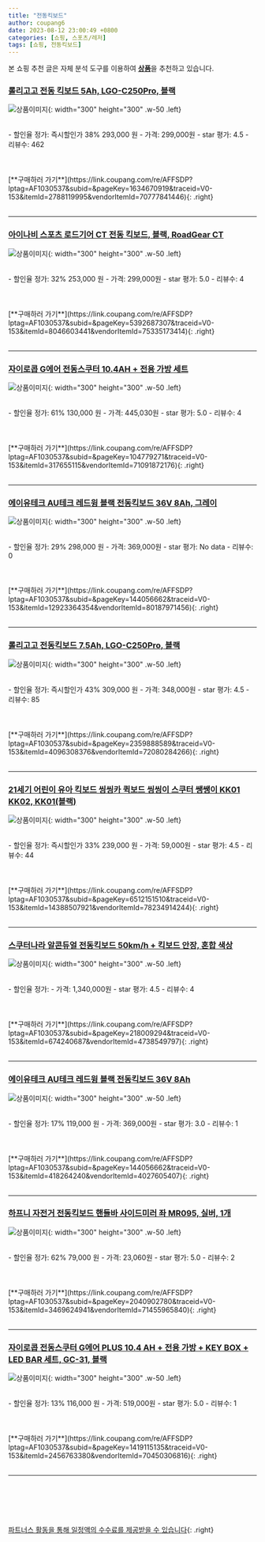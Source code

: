 ```yaml
---
title: "전동킥보드"
author: coupang6
date: 2023-08-12 23:00:49 +0800
categories: [쇼핑, 스포츠/레저]
tags: [쇼핑, 전동킥보드]
---
```


본 쇼핑 추천 글은 자체 분석 도구를 이용하여 [**상품**](https://link.coupang.com/a/bao1ui)을 추천하고 있습니다.

### [롤리고고 전동 킥보드 5Ah, LGO-C250Pro, 블랙](https://link.coupang.com/re/AFFSDP?lptag=AF1030537&subid=&pageKey=1634670919&traceid=V0-153&itemId=2788119995&vendorItemId=70777841446)

![상품이미지](https://thumbnail9.coupangcdn.com/thumbnails/remote/230x230ex/image/retail/images/2020/05/27/12/7/1fa512ef-9bd8-45b5-a648-4f349032a35f.jpg){: width="300" height="300" .w-50 .left}


<br>
- 할인율 정가: 즉시할인가 38%  293,000   원
- 가격: 299,000원
- star 평가: 4.5
- 리뷰수: 462
<br>
<br>
<br>
<br>
[**구매하러 가기**](https://link.coupang.com/re/AFFSDP?lptag=AF1030537&subid=&pageKey=1634670919&traceid=V0-153&itemId=2788119995&vendorItemId=70777841446){: .right}
<br>
<br>

---

### [아이나비 스포츠 로드기어 CT 전동 킥보드, 블랙, RoadGear CT](https://link.coupang.com/re/AFFSDP?lptag=AF1030537&subid=&pageKey=5392687307&traceid=V0-153&itemId=8046603441&vendorItemId=75335173414)

![상품이미지](https://thumbnail7.coupangcdn.com/thumbnails/remote/230x230ex/image/retail/images/192131076729312-1ec33fed-9c30-4efe-9568-252020c62b3a.jpg){: width="300" height="300" .w-50 .left}


<br>
- 할인율 정가: 32%  253,000   원
- 가격: 299,000원
- star 평가: 5.0
- 리뷰수: 4
<br>
<br>
<br>
<br>
[**구매하러 가기**](https://link.coupang.com/re/AFFSDP?lptag=AF1030537&subid=&pageKey=5392687307&traceid=V0-153&itemId=8046603441&vendorItemId=75335173414){: .right}
<br>
<br>

---

### [자이로콥 G에어 전동스쿠터 10.4AH + 전용 가방 세트](https://link.coupang.com/re/AFFSDP?lptag=AF1030537&subid=&pageKey=104779271&traceid=V0-153&itemId=317655115&vendorItemId=71091872176)

![상품이미지](https://thumbnail8.coupangcdn.com/thumbnails/remote/230x230ex/image/retail/images/3123373207352831-7d92a54d-ea2d-4b7a-8100-17b5e92b01f1.jpg){: width="300" height="300" .w-50 .left}


<br>
- 할인율 정가: 61%  130,000   원
- 가격: 445,030원
- star 평가: 5.0
- 리뷰수: 4
<br>
<br>
<br>
<br>
[**구매하러 가기**](https://link.coupang.com/re/AFFSDP?lptag=AF1030537&subid=&pageKey=104779271&traceid=V0-153&itemId=317655115&vendorItemId=71091872176){: .right}
<br>
<br>

---

### [에이유테크 AU테크 레드윙 블랙 전동킥보드 36V 8Ah, 그레이](https://link.coupang.com/re/AFFSDP?lptag=AF1030537&subid=&pageKey=144056662&traceid=V0-153&itemId=12923364354&vendorItemId=80187971456)

![상품이미지](https://thumbnail9.coupangcdn.com/thumbnails/remote/230x230ex/image/retail/images/9449313088763091-aca25d31-98db-4324-b24c-bfa0e723645a.jpg){: width="300" height="300" .w-50 .left}


<br>
- 할인율 정가: 29%  298,000   원
- 가격: 369,000원
- star 평가: No data
- 리뷰수: 0
<br>
<br>
<br>
<br>
[**구매하러 가기**](https://link.coupang.com/re/AFFSDP?lptag=AF1030537&subid=&pageKey=144056662&traceid=V0-153&itemId=12923364354&vendorItemId=80187971456){: .right}
<br>
<br>

---

### [롤리고고 전동킥보드 7.5Ah, LGO-C250Pro, 블랙](https://link.coupang.com/re/AFFSDP?lptag=AF1030537&subid=&pageKey=2359888589&traceid=V0-153&itemId=4096308376&vendorItemId=72080284266)

![상품이미지](https://thumbnail7.coupangcdn.com/thumbnails/remote/230x230ex/image/retail/images/2020/10/06/20/9/835b4aca-a3ae-43ac-bb41-2e35bb8678ea.jpg){: width="300" height="300" .w-50 .left}


<br>
- 할인율 정가: 즉시할인가 43%  309,000   원
- 가격: 348,000원
- star 평가: 4.5
- 리뷰수: 85
<br>
<br>
<br>
<br>
[**구매하러 가기**](https://link.coupang.com/re/AFFSDP?lptag=AF1030537&subid=&pageKey=2359888589&traceid=V0-153&itemId=4096308376&vendorItemId=72080284266){: .right}
<br>
<br>

---

### [21세기 어린이 유아 킥보드 씽씽카 퀵보드 씽씽이 스쿠터 쌩쌩이 KK01 KK02, KK01(블랙)](https://link.coupang.com/re/AFFSDP?lptag=AF1030537&subid=&pageKey=6512151510&traceid=V0-153&itemId=14388507921&vendorItemId=78234914244)

![상품이미지](https://thumbnail10.coupangcdn.com/thumbnails/remote/230x230ex/image/vendor_inventory/55ca/7ba42f9e1f4ce03de6476c7cdc9e17adeffc520bda1305b912008b6fb3ef.jpg){: width="300" height="300" .w-50 .left}


<br>
- 할인율 정가: 즉시할인가 33%  239,000   원
- 가격: 59,000원
- star 평가: 4.5
- 리뷰수: 44
<br>
<br>
<br>
<br>
[**구매하러 가기**](https://link.coupang.com/re/AFFSDP?lptag=AF1030537&subid=&pageKey=6512151510&traceid=V0-153&itemId=14388507921&vendorItemId=78234914244){: .right}
<br>
<br>

---

### [스쿠터나라 알콘듀얼 전동킥보드 50km/h + 킥보드 안장, 혼합 색상](https://link.coupang.com/re/AFFSDP?lptag=AF1030537&subid=&pageKey=218009294&traceid=V0-153&itemId=674240687&vendorItemId=4738549797)

![상품이미지](https://thumbnail8.coupangcdn.com/thumbnails/remote/230x230ex/image/retail/images/4716250461124659-c910a5a2-dacd-4500-a051-620d740101ff.png){: width="300" height="300" .w-50 .left}


<br>
- 할인율 정가: 
- 가격: 1,340,000원
- star 평가: 4.5
- 리뷰수: 4
<br>
<br>
<br>
<br>
[**구매하러 가기**](https://link.coupang.com/re/AFFSDP?lptag=AF1030537&subid=&pageKey=218009294&traceid=V0-153&itemId=674240687&vendorItemId=4738549797){: .right}
<br>
<br>

---

### [에이유테크 AU테크 레드윙 블랙 전동킥보드 36V 8Ah](https://link.coupang.com/re/AFFSDP?lptag=AF1030537&subid=&pageKey=144056662&traceid=V0-153&itemId=418264240&vendorItemId=4027605407)

![상품이미지](https://thumbnail7.coupangcdn.com/thumbnails/remote/230x230ex/image/retail/images/9029852043223376-89b7a4c9-5c3f-421f-81e3-db1fe220812e.jpg){: width="300" height="300" .w-50 .left}


<br>
- 할인율 정가: 17%  119,000   원
- 가격: 369,000원
- star 평가: 3.0
- 리뷰수: 1
<br>
<br>
<br>
<br>
[**구매하러 가기**](https://link.coupang.com/re/AFFSDP?lptag=AF1030537&subid=&pageKey=144056662&traceid=V0-153&itemId=418264240&vendorItemId=4027605407){: .right}
<br>
<br>

---

### [하프니 자전거 전동킥보드 핸들바 사이드미러 좌 MR095, 실버, 1개](https://link.coupang.com/re/AFFSDP?lptag=AF1030537&subid=&pageKey=2040902780&traceid=V0-153&itemId=3469624941&vendorItemId=71455965840)

![상품이미지](https://thumbnail8.coupangcdn.com/thumbnails/remote/230x230ex/image/retail/images/2020/09/01/16/3/3705329a-a9bc-4136-80a9-c8d0610ad4ee.jpg){: width="300" height="300" .w-50 .left}


<br>
- 할인율 정가: 62%  79,000   원
- 가격: 23,060원
- star 평가: 5.0
- 리뷰수: 2
<br>
<br>
<br>
<br>
[**구매하러 가기**](https://link.coupang.com/re/AFFSDP?lptag=AF1030537&subid=&pageKey=2040902780&traceid=V0-153&itemId=3469624941&vendorItemId=71455965840){: .right}
<br>
<br>

---

### [자이로콥 전동스쿠터 G에어 PLUS 10.4 AH + 전용 가방 + KEY BOX + LED BAR 세트, GC-31, 블랙](https://link.coupang.com/re/AFFSDP?lptag=AF1030537&subid=&pageKey=1419115135&traceid=V0-153&itemId=2456763380&vendorItemId=70450306816)

![상품이미지](https://thumbnail9.coupangcdn.com/thumbnails/remote/230x230ex/image/retail/images/2020/04/02/14/1/c623d7a4-2aec-4b26-af0c-57df063ae6e9.jpg){: width="300" height="300" .w-50 .left}


<br>
- 할인율 정가: 13%  116,000   원
- 가격: 519,000원
- star 평가: 5.0
- 리뷰수: 1
<br>
<br>
<br>
<br>
[**구매하러 가기**](https://link.coupang.com/re/AFFSDP?lptag=AF1030537&subid=&pageKey=1419115135&traceid=V0-153&itemId=2456763380&vendorItemId=70450306816){: .right}
<br>
<br>

---
<br><br><br><br><br> [파트너스 활동을 통해 일정액의 수수료를 제공받을 수 있습니다](https://link.coupang.com/a/bao1ui){: .right}